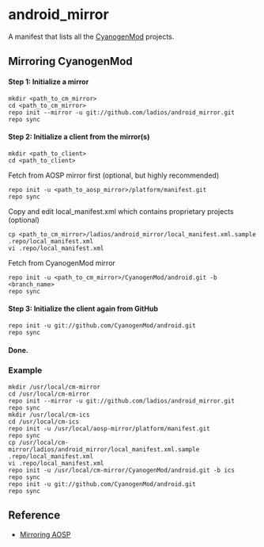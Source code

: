 android_mirror
==============

A manifest that lists all the [CyanogenMod][cm] projects.


Mirroring CyanogenMod
---------------------

#### Step 1: Initialize a mirror

	mkdir <path_to_cm_mirror>
	cd <path_to_cm_mirror>
	repo init --mirror -u git://github.com/ladios/android_mirror.git
	repo sync

#### Step 2: Initialize a client from the mirror(s)

	mkdir <path_to_client>
	cd <path_to_client>

Fetch from AOSP mirror first (optional, but highly recommended)

	repo init -u <path_to_aosp_mirror>/platform/manifest.git
	repo sync

Copy and edit local_manifest.xml which contains proprietary projects (optional)

	cp <path_to_cm_mirror>/ladios/android_mirror/local_manifest.xml.sample .repo/local_manifest.xml
	vi .repo/local_manifest.xml

Fetch from CyanogenMod mirror

	repo init -u <path_to_cm_mirror>/CyanogenMod/android.git -b <branch_name>
	repo sync

#### Step 3: Initialize the client again from GitHub

	repo init -u git://github.com/CyanogenMod/android.git
	repo sync

#### Done.


### Example

	mkdir /usr/local/cm-mirror
	cd /usr/local/cm-mirror
	repo init --mirror -u git://github.com/ladios/android_mirror.git
	repo sync
	mkdir /usr/local/cm-ics
	cd /usr/local/cm-ics
	repo init -u /usr/local/aosp-mirror/platform/manifest.git
	repo sync
	cp /usr/local/cm-mirror/ladios/android_mirror/local_manifest.xml.sample .repo/local_manifest.xml
	vi .repo/local_manifest.xml
	repo init -u /usr/local/cm-mirror/CyanogenMod/android.git -b ics
	repo sync
	repo init -u git://github.com/CyanogenMod/android.git
	repo sync


Reference
---------

 * [Mirroring AOSP](http://groups.google.com/group/android-building/browse_thread/thread/da02f0aa3950ab70/)


[cm]: https://github.com/CyanogenMod
